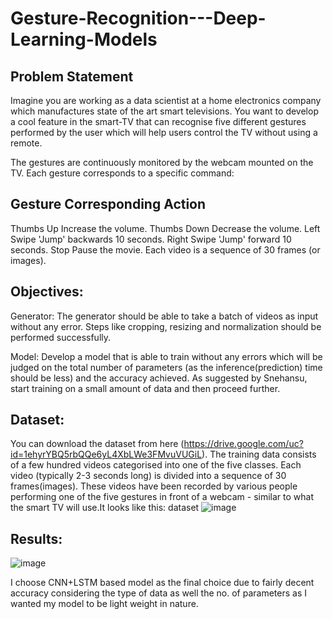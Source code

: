 # Gesture-Recognition---Deep-Learning-Models
## Problem Statement
Imagine you are working as a data scientist at a home electronics company which manufactures state of the art smart televisions. You want to develop a cool feature in the smart-TV that can recognise five different gestures performed by the user which will help users control the TV without using a remote.

The gestures are continuously monitored by the webcam mounted on the TV. Each gesture corresponds to a specific command:

## Gesture	Corresponding Action
Thumbs Up	Increase the volume.
Thumbs Down	Decrease the volume.
Left Swipe	'Jump' backwards 10 seconds.
Right Swipe	'Jump' forward 10 seconds.
Stop	Pause the movie.
Each video is a sequence of 30 frames (or images).

## Objectives:
Generator: The generator should be able to take a batch of videos as input without any error. Steps like cropping, resizing and normalization should be performed successfully.

Model: Develop a model that is able to train without any errors which will be judged on the total number of parameters (as the inference(prediction) time should be less) and the accuracy achieved. As suggested by Snehansu, start training on a small amount of data and then proceed further.

## Dataset:
You can download the dataset from here (https://drive.google.com/uc?id=1ehyrYBQ5rbQQe6yL4XbLWe3FMvuVUGiL). The training data consists of a few hundred videos categorised into one of the five classes. Each video (typically 2-3 seconds long) is divided into a sequence of 30 frames(images). These videos have been recorded by various people performing one of the five gestures in front of a webcam - similar to what the smart TV will use.It looks like this: dataset
![image](https://user-images.githubusercontent.com/72683459/116293060-100a6280-a7b4-11eb-8b6d-35c5883bd810.png)

## Results:

![image](https://user-images.githubusercontent.com/72683459/116293006-ff59ec80-a7b3-11eb-8df2-7ee35bf3e748.png)

I choose CNN+LSTM based model as the final choice due to fairly decent accuracy considering the type of data as well the no. of parameters as I wanted my model to be light weight in nature.
